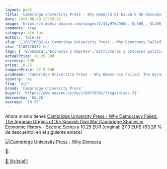 ```yaml
---
layout: post
title: 'Cambridge University Press - Why Democra al 63.26 % de descuento'
date: 2021-06-09 23:29:12
image: 'https://m.media-amazon.com/images/I/41yM7mJD50L._SL500_._SL400_.jpg'
comments: true
category: ofertas
author: 'tole.es'
slug: '1108720382-es Cambridge University Press - Why Democracy Failed: The...'
sku: '1108720382-es'
tags: [ 'Economía','Economía y empresa','Estructuras y procesos políticos','Historia','Historia de Europa','Historia de la edad media','Historia de la edad moderna hasta el siglo XX','Historia del siglo XX y XXI','Historia militar','Libros','Libros universitarios de historia','Libros universitarios de humanidades','Libros universitarios y de estudios superiores','Política','Sociedad y ciencias sociales','Sociología','Teoría política','cambridge university press', ]
actualPrice: 10.25 EUR
currency: EUR
price: 10.25
comparePrice: 27.9 EUR
prodname: 'Cambridge University Press - Why Democracy Failed: The Agrarian Origins of the Spanish Civil War  Cambridge Studies in Economic History - Second Series '
country: 'es'
flag: '🇪🇸'
brand: 'Cambridge University Press'
buyurl: 'https://www.amazon.es/dp/1108720382/?tag=tolees-21'
descuento: '63.26'
average: '10.25'
---
```


Ahora mismo tienes [Cambridge University Press - Why Democracy Failed: The Agrarian Origins of the Spanish Civil War  Cambridge Studies in Economic History - Second Series ](https://www.amazon.es/dp/1108720382/?tag=tolees-21) a 10.25 EUR (original: 27.9 EUR) (63.26 %  de descuento) en el siguiente enlace!

[![Cambridge University Press - Why Democra](https://m.media-amazon.com/images/I/41yM7mJD50L._SL500_._SL400_.jpg)](https://www.amazon.es/dp/1108720382/?tag=tolees-21)

🔎:


[🛒 Visítala!!!](https://www.amazon.es/dp/1108720382/?tag=tolees-21)
